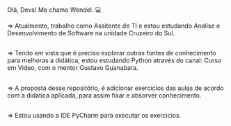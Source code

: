 Olá, Devs! Me chamo Wendel. 💻

=> Atualmente, trabalho como Assitente de TI e estou estudando Analise e Desenvolvimento de Software na unidade Cruzeiro do Sul.
##
=> Tendo em vista que é preciso explorar outras fontes de conhecimento para melhoras a didática, estou estudando Python através do canal: Curso em Video, com o mentor Gustavo Guanabara.
##
=> A proposta desse repositório, é adicionar exercicios das aulas de acordo com a didatica aplicada, para assim fixar e absorver conhecimento.
##
=> Estou usando a IDE PyCharm para executar os exercicios.

